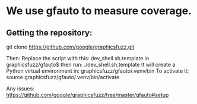 # We use gfauto to measure coverage.

## Getting the repository: 
git clone https://github.com/google/graphicsfuzz.git

Then:
Replace the script with this: dev_shell.sh.template in graphicsfuzz/gfauto$
then run: ./dev_shell.sh.template
It will create a Python virtual environment in: graphicsfuzz/gfauto/.venv/bin
To activate it: source graphicsfuzz/gfauto/.venv/bin/activate

Any issues: https://github.com/google/graphicsfuzz/tree/master/gfauto#setup

